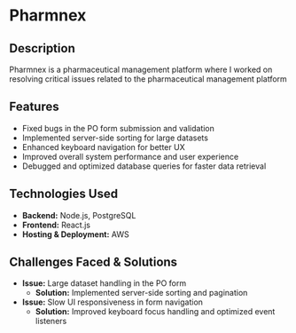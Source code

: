 # Pharmnex

## Description
Pharmnex is a pharmaceutical management platform where I worked on resolving critical issues related to the pharmaceutical management platform

## Features
- Fixed bugs in the PO form submission and validation
- Implemented server-side sorting for large datasets
- Enhanced keyboard navigation for better UX
- Improved overall system performance and user experience
- Debugged and optimized database queries for faster data retrieval

## Technologies Used
- **Backend:** Node.js, PostgreSQL
- **Frontend:** React.js
- **Hosting & Deployment:** AWS

## Challenges Faced & Solutions
- **Issue:** Large dataset handling in the PO form
  - **Solution:** Implemented server-side sorting and pagination
- **Issue:** Slow UI responsiveness in form navigation
  - **Solution:** Improved keyboard focus handling and optimized event listeners

